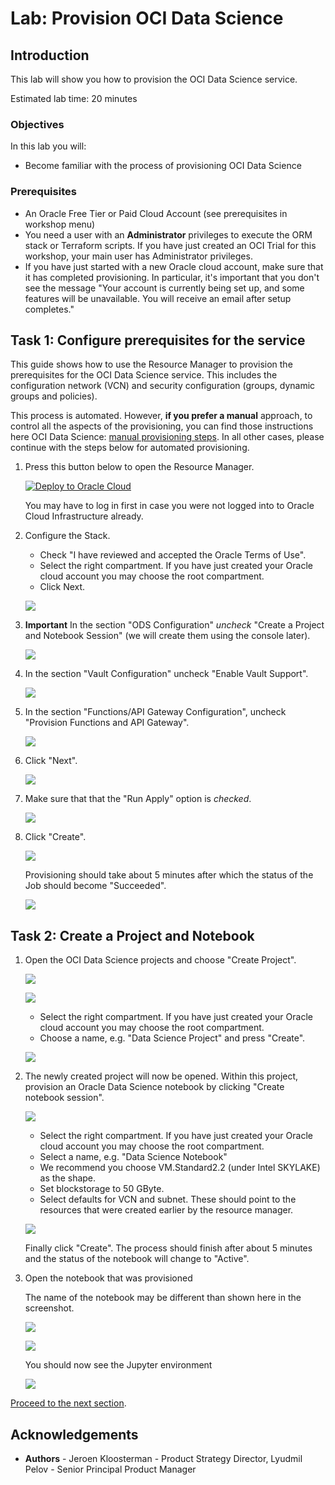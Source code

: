 # Lab: Provision OCI Data Science

## Introduction

This lab will show you how to provision the OCI Data Science service.

Estimated lab time: 20 minutes

### Objectives

In this lab you will:
* Become familiar with the process of provisioning OCI Data Science

### Prerequisites

* An Oracle Free Tier or Paid Cloud Account (see prerequisites in workshop menu)
* You need a user with an **Administrator** privileges to execute the ORM stack or Terraform scripts. If you have just created an OCI Trial for this workshop, your main user has Administrator privileges.
* If you have just started with a new Oracle cloud account, make sure that it has completed provisioning. In particular, it's important that you don't see the message "Your account is currently being set up, and some features will be unavailable. You will receive an email after setup completes."

## Task 1: Configure prerequisites for the service

This guide shows how to use the Resource Manager to provision the prerequisites for the OCI Data Science service. This includes the configuration network (VCN) and security configuration (groups, dynamic groups and policies).

This process is automated.  However, **if you prefer a manual** approach, to control all the aspects of the provisioning, you can find those instructions here OCI Data Science: [manual provisioning steps](https://docs.cloud.oracle.com/en-us/iaas/data-science/data-science-tutorial/tutorial/get-started.htm#concept_tpd_33q_zkb). In all other cases, please continue with the steps below for automated provisioning.

1. Press this button below to open the Resource Manager.

    [![Deploy to Oracle Cloud](https://oci-resourcemanager-plugin.plugins.oci.oraclecloud.com/latest/deploy-to-oracle-cloud.svg)](https://cloud.oracle.com/resourcemanager/stacks/create?zipUrl=https://github.com/oracle-quickstart/oci-ods-orm/releases/download/1.0.6/oci-ods-orm-v1.0.6.zip)

    You may have to log in first in case you were not logged into to Oracle Cloud Infrastructure already.

2. Configure the Stack.

   - Check "I have reviewed and accepted the Oracle Terms of Use".
   - Select the right compartment. If you have just created your Oracle cloud account you may choose the root compartment.
   - Click Next.

    ![](./images/autostack.png)

3. **Important** In the section "ODS Configuration" *uncheck* "Create a Project and Notebook Session" (we will create them using the console later).

    ![](./images/disable-ods-creation.png)

<!--4. In the section "ODS Configuration" select the shape **"VM.Standard2.2"**.

    ![](./images/compute-shape.png)
-->

4. In the section "Vault Configuration" uncheck "Enable Vault Support".

    ![](./images/newimage6.png)

5. In the section "Functions/API Gateway Configuration", uncheck "Provision Functions and API Gateway".

    ![](./images/disablefunctions.png)

6. Click "Next".

    ![](./images/newimage7.png)

7. Make sure that that the "Run Apply" option is _checked_.

    ![](./images/autoapply.png)

7. Click "Create".

    ![](./images/create.png)

   Provisioning should take about 5 minutes after which the status of the Job should become "Succeeded".

   ![](./images/job-succeeded.png)

## Task 2: Create a Project and Notebook

1. Open the OCI Data Science projects and choose "Create Project".

    ![](./images/open-ods.png)

    ![](./images/create-project-1.png)

    - Select the right compartment. If you have just created your Oracle cloud account you may choose the root compartment.
    - Choose a name, e.g. "Data Science Project" and press "Create".

    ![](./images/create-project-2.png)

2. The newly created project will now be opened. Within this project, provision an Oracle Data Science notebook by clicking "Create notebook session".

    ![](./images/create-notebook-1.png)

    - Select the right compartment. If you have just created your Oracle cloud account you may choose the root compartment.
    - Select a name, e.g. "Data Science Notebook"
    - We recommend you choose VM.Standard2.2 (under Intel SKYLAKE) as the shape.
    - Set blockstorage to 50 GByte.
    - Select defaults for VCN and subnet. These should point to the resources that were created earlier by the resource manager.

    ![](./images/create-notebook-3.png)

    Finally click "Create". The process should finish after about 5 minutes and the status of the notebook will change to "Active".

3. Open the notebook that was provisioned

    The name of the notebook may be different than shown here in the screenshot.

    ![](./images/open-notebook.png)

    ![](./images/open-notebook2.png)

    You should now see the Jupyter environment

    ![](./images/notebook.png)

[Proceed to the next section](#next).

## Acknowledgements
* **Authors** - Jeroen Kloosterman - Product Strategy Director, Lyudmil Pelov - Senior Principal Product Manager
